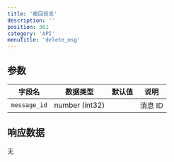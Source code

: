 ```yaml
---
title: '撤回信息'
description: ''
position: 301
category: 'API'
menuTitle: 'delete_msg'
---
```


## 参数

| 字段名 | 数据类型 | 默认值 | 说明 |
| :---: | :---: | :---: | :---: |
| `message_id` | number (int32) | | 消息 ID |

## 响应数据

无
